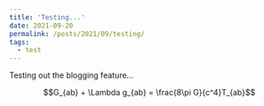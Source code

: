 ```yaml
---
title: 'Testing...'
date: 2021-09-20
permalink: /posts/2021/09/testing/
tags:
  - test
---
```


Testing out the blogging feature...

$$G_{ab} + \Lambda g_{ab} = \frac{8\pi G}{c^4}T_{ab}$$

